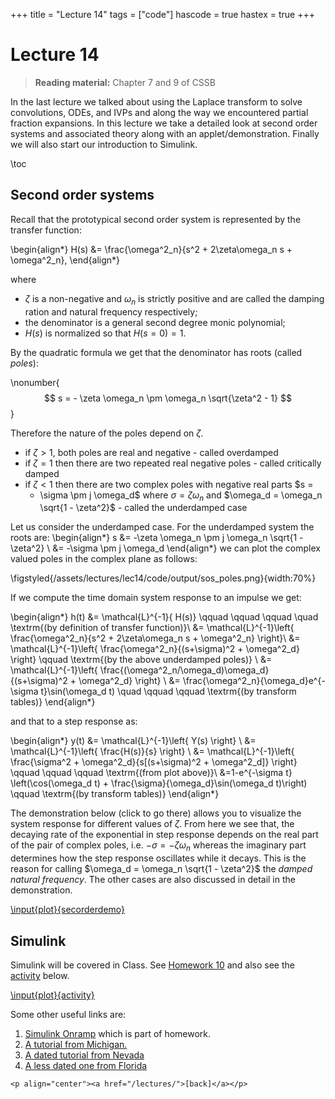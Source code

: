 +++
title = "Lecture 14"
tags = ["code"]
hascode = true
hastex = true
+++

# Lecture 14

> **Reading material:** Chapter 7 and 9 of CSSB

In the last lecture we talked about using the Laplace transform to solve
convolutions, ODEs, and IVPs and along the way we encountered partial fraction
expansions. In this lecture we take a detailed look at second order systems and 
associated theory along with an applet/demonstration. Finally we will also start
our introduction to Simulink. 

\toc

## Second order systems
Recall that the prototypical second order system is represented by the transfer function:

\begin{align*}
	H(s) &= \frac{\omega^2_n}{s^2 + 2\zeta\omega_n s + \omega^2_n},
\end{align*}

where 

 * $\zeta$ is a non-negative and $\omega_n$ is strictly positive and are called
   the damping ration and natural frequency respectively;
 * the denominator is a general second degree monic polynomial;
 * $H(s)$ is normalized so that $H(s=0)=1$. 

By the quadratic formula we get that the denominator has roots (called _poles_):

\nonumber{$$
s = - \zeta \omega_n \pm \omega_n \sqrt{\zeta^2 - 1}
$$}

Therefore the nature of the poles depend on $\zeta$. 

 * if $\zeta >1$, both poles are real and negative - called overdamped
 * if $\zeta=1$ then there are two repeated real negative poles - called
   critically damped
 * if $\zeta <1$ then there are two complex poles with negative real parts $s =
   - \sigma \pm j \omega_d$ where $\sigma = \zeta \omega_n$ and $\omega_d =
     \omega_n \sqrt{1 - \zeta^2}$ - called the underdamped case 

Let us consider the underdamped case. For the underdamped system the roots are:
\begin{align*}
s &= -\zeta \omega_n \pm j \omega_n \sqrt{1 - \zeta^2} \\ 
 &= -\sigma \pm j \omega_d
\end{align*}
we can plot the complex valued poles in the complex
plane as follows:

\figstyled{/assets/lectures/lec14/code/output/sos_poles.png}{width:70%}

If we compute the time domain system response to an impulse we get:

\begin{align*}
h(t) &= \mathcal{L}^{-1}\{ H(s)\}  \qquad \qquad \qquad \quad \textrm{(by definition of transfer function)}\\
&= \mathcal{L}^{-1}\left\{ \frac{\omega^2_n}{s^2 + 2\zeta\omega_n s + \omega^2_n} \right\}\\
&= \mathcal{L}^{-1}\left\{ \frac{\omega^2_n}{(s+\sigma)^2 + \omega^2_d} \right\} \qquad  \textrm{(by the above underdamped poles)} \\
&= \mathcal{L}^{-1}\left\{ \frac{(\omega^2_n/\omega_d)\omega_d}{(s+\sigma)^2 + \omega^2_d} \right\} \\
&= \frac{\omega^2_n}{\omega_d}e^{-\sigma t}\sin(\omega_d t) \quad \qquad \qquad \textrm{(by transform tables)}
\end{align*}

and that to a step response as:

\begin{align*}
	y(t) &= \mathcal{L}^{-1}\left\{ Y(s) \right\} \\
             &= \mathcal{L}^{-1}\left\{ \frac{H(s)}{s} \right\} \\
             &= \mathcal{L}^{-1}\left\{ \frac{\sigma^2 + \omega^2_d}{s[(s+\sigma)^2 + \omega^2_d]} \right\} \qquad \qquad \qquad \textrm{(from plot above)}\\
	     &=1-e^{-\sigma t} \left(\cos(\omega_d t) + \frac{\sigma}{\omega_d}\sin(\omega_d t)\right) \qquad 
	     \textrm{(by transform tables)} 
\end{align*}

The demonstration below (click to go there) allows you to visualize the system
response for different values of $\zeta$. From here we see that, the decaying
rate of the exponential in step response depends on the real part of the pair
of complex poles, i.e. $-\sigma = - \zeta \omega_n$ whereas the imaginary part
determines how the step response oscillates while it decays. This is the reason
for calling $\omega_d = \omega_n \sqrt{1 - \zeta^2}$ the _damped natural
frequency_. The other cases are also discussed in detail in the demonstration. 

[\input{plot}{secorderdemo}](http://146.190.199.141/secondorder.html)

## Simulink 

Simulink will be covered in Class. See [Homework 10](/homework) and also see
the [activity](/inclass/apr17) below.  

[\input{plot}{activity}](/inclass/apr17)

Some other useful links are:

1. [Simulink
   Onramp](https://matlabacademy.mathworks.com/details/simulink-onramp/simulink)
   which is part of homework. 
1. [A tutorial from
   Michigan.](https://ctms.engin.umich.edu/CTMS/index.php?aux=Basics_Simulink)
1. [A dated tutorial from
   Nevada](https://eelabs.faculty.unlv.edu/docs/guides/Simulink_Basics_Tutorial.pdf)
1. [A less dated one from
   Florida](https://www.cs.ucf.edu/~czou/CDA6530-10/matlab/simulink.pdf)
~~~
<p align="center"><a href="/lectures/">[back]</a></p>
~~~

